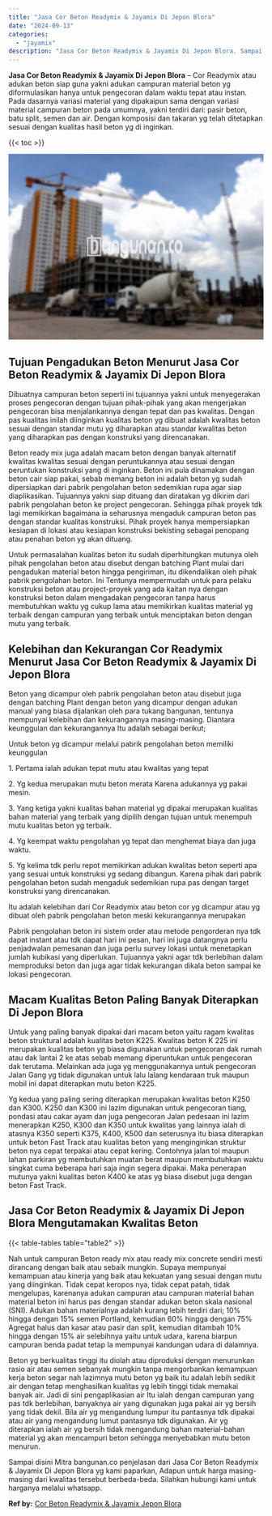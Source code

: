```yaml
---
title: "Jasa Cor Beton Readymix & Jayamix Di Jepon Blora"
date: "2024-09-13"
categories: 
  - "jayamix"
description: "Jasa Cor Beton Readymix & Jayamix Di Jepon Blora. Sampai disini Mitra bangunan.co penjelasan dari Jasa Cor Beton Readymix & Jayamix Di Jepon Blora yg kami pa..."
---
```


**Jasa Cor Beton Readymix & Jayamix Di Jepon Blora** – Cor Readymix atau adukan beton siap guna yakni adukan campuran material beton yg diformulasikan hanya untuk pengecoran dalam waktu tepat atau instan. Pada dasarnya variasi material yang dipakaipun sama dengan variasi material campuran beton pada umumnya, yakni terdiri dari: pasir beton, batu split, semen dan air. Dengan komposisi dan takaran yg telah ditetapkan sesuai dengan kualitas hasil beton yg di inginkan.

{{< toc >}}

![Jasa Cor Beton Readymix & Jayamix Di Jepon Blora](/images/jasa-cor-readymix-29.png)

## Tujuan Pengadukan Beton Menurut Jasa Cor Beton Readymix & Jayamix Di Jepon Blora

Dibuatnya campuran beton seperti ini tujuannya yakni untuk menyegerakan proses pengecoran dengan tujuan pihak-pihak yang akan mengerjakan pengecoran bisa menjalankannya dengan tepat dan pas kwalitas. Dengan pas kualitas inilah diinginkan kualitas beton yg dibuat adalah kwalitas beton sesuai dengan standar mutu yg diharapkan atau standar kwalitas beton yang diharapkan pas dengan konstruksi yang direncanakan.

Beton ready mix juga adalah macam beton dengan banyak alternatif kwalitas kwalitas sesuai dengan peruntukannya atau sesuai dengan peruntukan konstruksi yang di inginkan. Beton ini pula dinamakan dengan beton cair siap pakai, sebab memang beton ini adalah beton yg sudah dipersiapkan dari pabrik pengolahan beton sedemikian rupa agar siap diaplikasikan. Tujuannya yakni siap dituang dan diratakan yg dikirim dari pabrik pengolahan beton ke project pengecoran. Sehingga pihak proyek tdk lagi memikirkan bagaimana ia seharusnya mengaduk campuran beton pas dengan standar kualitas konstruksi. Pihak proyek hanya mempersiapkan kesiapan di lokasi atau kesiapan konstruksi bekisting sebagai penopang atau penahan beton yg akan dituang.

Untuk permasalahan kualitas beton itu sudah diperhitungkan mutunya oleh pihak pengolahan beton atau disebut dengan batching Plant mulai dari pengadukan material beton hingga pengiriman, itu dikendalikan oleh pihak pabrik pengolahan beton. Ini Tentunya mempermudah untuk para pelaku konstruksi beton atau project-proyek yang ada kaitan nya dengan konstruksi beton dalam mengadakan pengecoran tanpa harus membutuhkan waktu yg cukup lama atau memikirkan kualitas material yg terbaik dengan campuran yang terbaik untuk menciptakan beton dengan mutu yang terbaik.

## Kelebihan dan Kekurangan Cor Readymix Menurut Jasa Cor Beton Readymix & Jayamix Di Jepon Blora

Beton yang dicampur oleh pabrik pengolahan beton atau disebut juga dengan batching Plant dengan beton yang dicampur dengan adukan manual yang biasa dijalankan oleh para tukang bangunan, tentunya mempunyai kelebihan dan kekurangannya masing-masing. Diantara keunggulan dan kekurangannya Itu adalah sebagai berikut;

Untuk beton yg dicampur melalui pabrik pengolahan beton memiliki keunggulan

1\. Pertama ialah adukan tepat mutu atau kwalitas yang tepat

2\. Yg kedua merupakan mutu beton merata Karena adukannya yg pakai mesin.

3\. Yang ketiga yakni kualitas bahan material yg dipakai merupakan kualitas bahan material yang terbaik yang dipilih dengan tujuan untuk menempuh mutu kualitas beton yg terbaik.

4\. Yg keempat waktu pengolahan yg tepat dan menghemat biaya dan juga waktu.

5\. Yg kelima tdk perlu repot memikirkan adukan kwalitas beton seperti apa yang sesuai untuk konstruksi yg sedang dibangun. Karena pihak dari pabrik pengolahan beton sudah mengaduk sedemikian rupa pas dengan target konstruksi yang direncanakan.

Itu adalah kelebihan dari Cor Readymix atau beton cor yg dicampur atau yg dibuat oleh pabrik pengolahan beton meski kekurangannya merupakan

Pabrik pengolahan beton ini sistem order atau metode pengorderan nya tdk dapat instant atau tdk dapat hari ini pesan, hari ini juga datangnya perlu penjadwalan pemesanan dan juga perlu survey lokasi untuk menetapkan jumlah kubikasi yang diperlukan. Tujuannya yakni agar tdk berlebihan dalam memproduksi beton dan juga agar tidak kekurangan dikala beton sampai ke lokasi pengecoran.

## Macam Kualitas Beton Paling Banyak Diterapkan Di Jepon Blora

Untuk yang paling banyak dipakai dari macam beton yaitu ragam kwalitas beton struktural adalah kualitas beton K225. Kwalitas beton K 225 ini merupakan kualitas beton yg biasa digunakan untuk pengecoran dak rumah atau dak lantai 2 ke atas sebab memang diperuntukan untuk pengecoran dak terutama. Melainkan ada juga yg menggunakannya untuk pengecoran Jalan Gang yg tidak digunakan untuk lalu lalang kendaraan truk maupun mobil ini dapat diterapkan mutu beton K225.

Yg kedua yang paling sering diterapkan merupakan kwalitas beton K250 dan K300. K250 dan K300 ini lazim digunakan untuk pengecoran tiang, pondasi atau cakar ayam dan juga pengecoran Jalan pedesaan ini lazim menerapkan K250, K300 dan K350 untuk kwalitas yang lainnya ialah di atasnya K350 seperti K375, K400, K500 dan seterusnya itu biasa diterapkan untuk beton Fast Track atau kualitas beton yang menginginkan struktur beton nya cepat terpakai atau cepat kering. Contohnya jalan tol maupun lahan parkiran yg membutuhkan muatan berat maupun membutuhkan waktu singkat cuma beberapa hari saja ingin segera dipakai. Maka penerapan mutunya yakni kualitas beton K400 ke atas yg biasa disebut juga dengan beton Fast Track.

## Jasa Cor Beton Readymix & Jayamix Di Jepon Blora Mengutamakan Kwalitas Beton

{{< table-tables table="table2" >}}

Nah untuk campuran Beton ready mix atau ready mix concrete sendiri mesti dirancang dengan baik atau sebaik mungkin. Supaya mempunyai kemampuan atau kinerja yang baik atau kekuatan yang sesuai dengan mutu yang diinginkan. Tidak cepat keropos nya, tidak cepat patah, tidak mengelupas, karenanya adukan campuran atau campuran material bahan material beton ini harus pas dengan standar adukan beton skala nasional (SNI). Adukan bahan materialnya adalah kurang lebih terdiri dari; 10% hingga dengan 15% semen Portland, kemudian 60% hingga dengan 75% Agregat halus dan kasar atau pasir dan split, kemudian ditambah 10% hingga dengan 15% air selebihnya yaitu untuk udara, karena biarpun campuran benda padat tetap Ia mempunyai kandungan udara di dalamnya.

Beton yg berkualitas tinggi itu diolah atau diproduksi dengan menurunkan rasio air atau semen sebanyak mungkin tanpa mengorbankan kemampuan kerja beton segar nah lazimnya mutu beton yg baik itu adalah lebih sedikit air dengan tetap menghasilkan kualitas yg lebih tinggi tidak memakai banyak air. Jadi di sini pengaplikasian air Itu ialah dengan campuran yang pas tdk berlebihan, banyaknya air yang digunakan juga pakai air yg bersih yang tidak dekil. Bila air yg mengandung lumpur itu pantasnya tdk dipakai atau air yang mengandung lumut pantasnya tdk digunakan. Air yg diterapkan ialah air yg bersih tidak mengandung bahan material-bahan material yg akan mencampuri beton sehingga menyebabkan mutu beton menurun.

Sampai disini Mitra bangunan.co penjelasan dari Jasa Cor Beton Readymix & Jayamix Di Jepon Blora yg kami paparkan, Adapun untuk harga masing-masing dari kwalitas tersebut berbeda-beda. Silahkan hubungi kami untuk harganya melalui whatsapp.

**Ref by:** [Cor Beton Readymix & Jayamix Jepon Blora](https://id.wikipedia.org/wiki/Cor)
